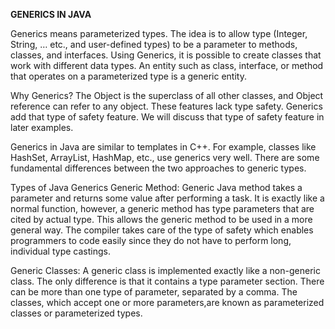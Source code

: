   **GENERICS IN JAVA**
  
Generics means parameterized types. The idea is to allow type (Integer, String, … etc., and user-defined types) to be a parameter to methods, classes, and interfaces. Using Generics, it is possible to create classes that work with different data types. An entity such as class, interface, or method that operates on a parameterized type is a generic entity.

Why Generics? The Object is the superclass of all other classes, and Object reference can refer to any object. These features lack type safety. Generics add that type of safety feature. We will discuss that type of safety feature in later examples.

Generics in Java are similar to templates in C++. For example, classes like HashSet, ArrayList, HashMap, etc., use generics very well. There are some fundamental differences between the two approaches to generic types.

Types of Java Generics Generic Method: Generic Java method takes a parameter and returns some value after performing a task. It is exactly like a normal function, however, a generic method has type parameters that are cited by actual type. This allows the generic method to be used in a more general way. The compiler takes care of the type of safety which enables programmers to code easily since they do not have to perform long, individual type castings.

Generic Classes: A generic class is implemented exactly like a non-generic class. The only difference is that it contains a type parameter section. There can be more than one type of parameter, separated by a comma. The classes, which accept one or more parameters, ​are known as parameterized classes or parameterized types.
